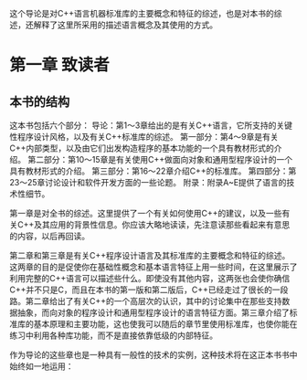 这个导论是对C++语言机器标准库的主要概念和特征的综述，也是对本书的综述，还解释了这里所采用的描述语言概念及其使用的方式。

# 第一章 致读者

## 本书的结构

这本书包括六个部分：
导论：第1～3章给出的是有关C++语言，它所支持的关键性程序设计风格，以及有关C++标准库的综述。
第一部分：第4～9章是有关C++内部类型，以及由它们出发构造程序的基本功能的一个具有教材形式的介绍。
第二部分：第10～15章是有关使用C++做面向对象和通用型程序设计的一个具有教材形式的介绍。
第三部分：第16～22章介绍C++的标准库。
第四部分：第23～25章讨论设计和软件开发方面的一些论题。
附录：附录A~E提供了语言的技术性细节。

第一章是对全书的综述。这里提供了一个有关如何使用C++的建议，以及一些有关C++及其应用的背景性信息。你应该大略地读读，先注意读那些看起来有意思的内容，以后再回读。

第二章和第三章是有关C++程序设计语言及其标准库的主要概念和特征的综述。这两章的目的是促使你在基础性概念和基本语言特征上用一些时间，在这里展示了利用完整的C++语言可以描述些什么。即使没有其他内容，这两张也会使你确信C++并不只是C，而且在本书的第一版和第二版后，C++已经走过了很长的一段路。第二章给出了有关C++的一个高层次的认识，其中的讨论集中在那些支持数据抽象，而向对象的程序设计和通用型程序设计的语言特征方面。第三章介绍了标准库的基本原理和主要功能，这也使我可以随后的章节里使用标准库，也使你能在练习中利用各种库功能，而不是直接依靠低级的内部特征。

作为导论的这些章也是一种具有一般性的技术的实例，这种技术将在这正本书书中始终如一地运用：


